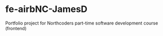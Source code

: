 # fe-airbNC-JamesD
Portfolio project for Northcoders part-time software development course (frontend)
